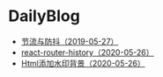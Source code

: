 # DailyBlog

- [节流与防抖（2019-05-27）](./dailyBlog/2019-05-27.md "节流与防抖")
- [react-router-history（2020-05-26）](./dailyBlog/2020-05-26.md "react-router-history")
- [Html添加水印背景（2020-05-26）](./dailyBlog/2020-06-24.md "Html添加水印背景")
